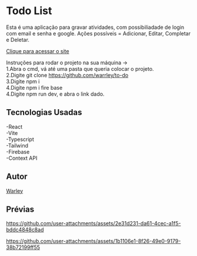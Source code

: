 # Todo List

Esta é uma aplicação para gravar atividades, com possibiliadade de login com email e senha e google.
Ações possíveis = Adicionar, Editar, Completar e Deletar.

<a href="https://vercel.com/warleys-projects-93994554/to-do">Clique para acessar o site</a> 

Instruções para rodar o projeto na sua máquina ->  
1.Abra o cmd, vá até uma pasta que queria colocar o projeto.  
2.Digite git clone https://github.com/warrley/to-do  
3.Digite npm i  
4.Digite npm i fire base  
4.Digite npm run dev, e abra o link dado.  

## Tecnologias Usadas

-React  
-Vite  
-Typescript  
-Tailwind  
-Firebase  
-Context API

## Autor
<a href="">Warley</a>

## Prévias



https://github.com/user-attachments/assets/2e31d231-da61-4cec-a1f5-bddc4848c8ad


https://github.com/user-attachments/assets/1b1106e1-8f26-49e0-9179-38b72199ff55




